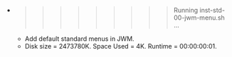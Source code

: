 * >>>>>>>>> Running inst-std-00-jwm-menu.sh ...
  * Add default standard menus in JWM.
  * Disk size = 2473780K. Space Used = 4K. Runtime = 00:00:00:01.
